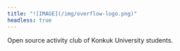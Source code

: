 ```yaml
---
title: "![IMAGE](/img/overflow-logo.png)"
headless: true
---
```


Open source activity club of Konkuk University students.